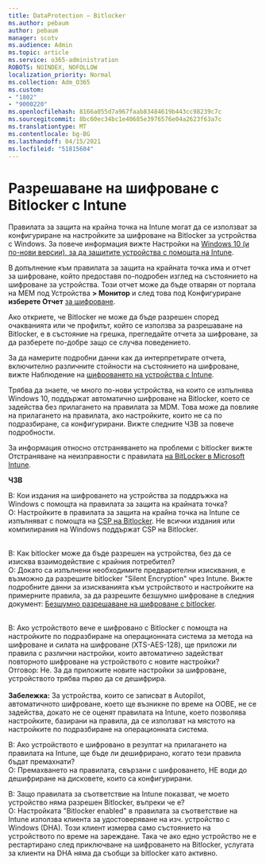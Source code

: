 ```yaml
---
title: DataProtection – Bitlocker
ms.author: pebaum
author: pebaum
manager: scotv
ms.audience: Admin
ms.topic: article
ms.service: o365-administration
ROBOTS: NOINDEX, NOFOLLOW
localization_priority: Normal
ms.collection: Adm_O365
ms.custom:
- "1802"
- "9000220"
ms.openlocfilehash: 8166a055d7a967faab83484619b443cc98239c7c
ms.sourcegitcommit: 8bc60ec34bc1e40685e3976576e04a2623f63a7c
ms.translationtype: MT
ms.contentlocale: bg-BG
ms.lasthandoff: 04/15/2021
ms.locfileid: "51815604"
---
```

# <a name="enabling-bitlocker-encryption-with-intune"></a>Разрешаване на шифроване с Bitlocker с Intune

Правилата за защита на крайна точка на Intune могат да се използват за конфигуриране на настройките за шифроване на Bitlocker за устройства с Windows. За повече информация вижте Настройки на [Windows 10 (и по-нови версии), за да защитите устройства с помощта на Intune](https://docs.microsoft.com/intune/endpoint-protection-windows-10#windows-encryption).

В допълнение към правилата за защита на крайната точка има и отчет за шифроване, който предоставя по-подробен изглед на състоянието на шифроване за устройства. Този отчет може да бъде отварян от портала на MEM под Устройства **> Монитор** и след това под Конфигуриране **изберете Отчет** [за шифроване](https://endpoint.microsoft.com/#blade/Microsoft_Intune_DeviceSettings/DevicesMonitorMenu/encryptionReport).

Ако откриете, че Bitlocker не може да бъде разрешен според очакванията или че профилът, който се използва за разрешаване на Bitlocker, е в състояние на грешка, прегледайте отчета за шифроване, за да разберете по-добре защо се случва поведението.

За да намерите подробни данни как да интерпретирате отчета, включително различните стойности на състоянието на шифроване, вижте Наблюдение на [шифроването на устройства с Intune](https://docs.microsoft.com/mem/intune/protect/encryption-monitor).

Трябва да знаете, че много по-нови устройства, на които се изпълнява Windows 10, поддържат автоматично шифроване на Bitlocker, което се задейства без прилагането на правилата за MDM. Това може да повлияе на прилагането на правилата, ако настройките, които не са по подразбиране, са конфигурирани. Вижте следните ЧЗВ за повече подробности.

За информация относно отстраняването на проблеми с bitlocker вижте Отстраняване на неизправности с правилата [на BitLocker в Microsoft Intune](https://docs.microsoft.com/intune/protect/troubleshoot-bitlocker-policies).
 
 
**ЧЗВ**

В: Кои издания на шифроването на устройства за поддръжка на Windows с помощта на правилата за защита на крайната точка?<br>
О: Настройките в правилата за защита на крайна точка на Intune се изпълняват с помощта на [CSP на Bitlocker](https://docs.microsoft.com/windows/client-management/mdm/bitlocker-csp). Не всички издания или компилирания на Windows поддържат CSP на Bitlocker. <br><br>

В: Как bitlocker може да бъде разрешен на устройства, без да се изисква взаимодействие с крайния потребител?<br>
О: Докато са изпълнени необходимите предварителни изисквания, е възможно да разрешите bitlocker "Silent Encryption" чрез Intune. Вижте подробните данни за изискванията към устройството и настройките на примерните правила, за да разрешите безшумно шифроване в следния документ: [Безшумно разрешаване на шифроване с bitlocker](https://docs.microsoft.com/mem/intune/protect/encrypt-devices#silently-enable-bitlocker-on-devices). <br><br>

В: Ако устройството вече е шифровано с Bitlocker с помощта на настройките по подразбиране на операционната система за метода на шифроване и силата на шифроване (XTS-AES-128), ще приложи ли правила с различни настройки, които автоматично задействат повторното шифроване на устройството с новите настройки?<br>
Отговор: Не. За да приложите новите настройки за шифроване, устройството трябва първо да се дешифрира.<br><br>
**Забележка:** За устройства, които се записват в Autopilot, автоматичното шифроване, което ще възникне по време на OOBE, не се задейства, докато не се оценят правилата на Intune, което позволява настройките, базирани на правила, да се използват на мястото на настройките по подразбиране на операционната система.
 
В: Ако устройството е шифровано в резултат на прилагането на правилата на Intune, ще бъде ли дешифрирано, когато тези правила бъдат премахнати?<br>
О: Премахването на правилата, свързани с шифроването, НЕ води до дешифриране на дисковете, които са конфигурирани.
 
В: Защо правилата за съответствие на Intune показват, че моето устройство няма разрешен Bitlocker, въпреки че е?<br>
О: Настройката "Bitlocker enabled" в правилата за съответствие на Intune използва клиента за удостоверяване на изч. устройство с Windows (DHA). Този клиент измерва само състоянието на устройството по време на зареждане. Така че ако едно устройство не е рестартирано след приключване на шифроването на Bitlocker, услугата за клиенти на DHA няма да съобщи за bitlocker като активно.
 
 